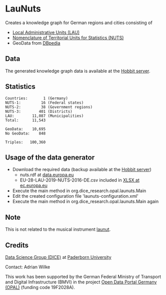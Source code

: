 # LauNuts

Creates a knowledge graph for German regions and cities consisting of

- [Local Administrative Units (LAU)](https://ec.europa.eu/eurostat/web/nuts/local-administrative-units)
- [Nomenclature of Territorial Units for Statistics (NUTS)](https://ec.europa.eu/eurostat/web/nuts/background)
- GeoData from [DBpedia](http://dbpedia.org/)

## Data

The generated knowledge graph data is available at the [Hobbit server](https://hobbitdata.informatik.uni-leipzig.de/OPAL/).

## Statistics

```
Countries:       1 (Germany)
NUTS-1:         16 (Federal states)
NUTS-2:         38 (Government regions)
NUTS-3:        401 (Districts)
LAU:        11,087 (Municipalities)
Total:      11,543

GeoData:    10,695
No GeoData:    848

Triples:   100,360
```

## Usage of the data generator

* Download the required data (backup available at the [Hobbit server](https://hobbitdata.informatik.uni-leipzig.de/OPAL/))
    * nuts.rdf at [data.europa.eu](http://data.europa.eu/euodp/repository/ec/estat/nuts/nuts.rdf)
    * EU-28-LAU-2019-NUTS-2016-DE.csv included in [XLSX at ec.europa.eu](https://ec.europa.eu/eurostat/documents/345175/501971/EU-28-LAU-2019-NUTS-2016.xlsx)
* Execute the main method in org.dice_research.opal.launuts.Main
* Edit the created configuration file 'launuts-configuration.xml'
* Execute the main method in org.dice_research.opal.launuts.Main again

## Note

This is not related to the musical instrument [launut](https://www.metmuseum.org/art/collection/search/501966).

## Credits

[Data Science Group (DICE)](https://dice-research.org/) at [Paderborn University](https://www.uni-paderborn.de/)

Contact: Adrian Wilke

This work has been supported by the German Federal Ministry of Transport and Digital Infrastructure (BMVI) in the project [Open Data Portal Germany (OPAL)](http://projekt-opal.de/) (funding code 19F2028A).
